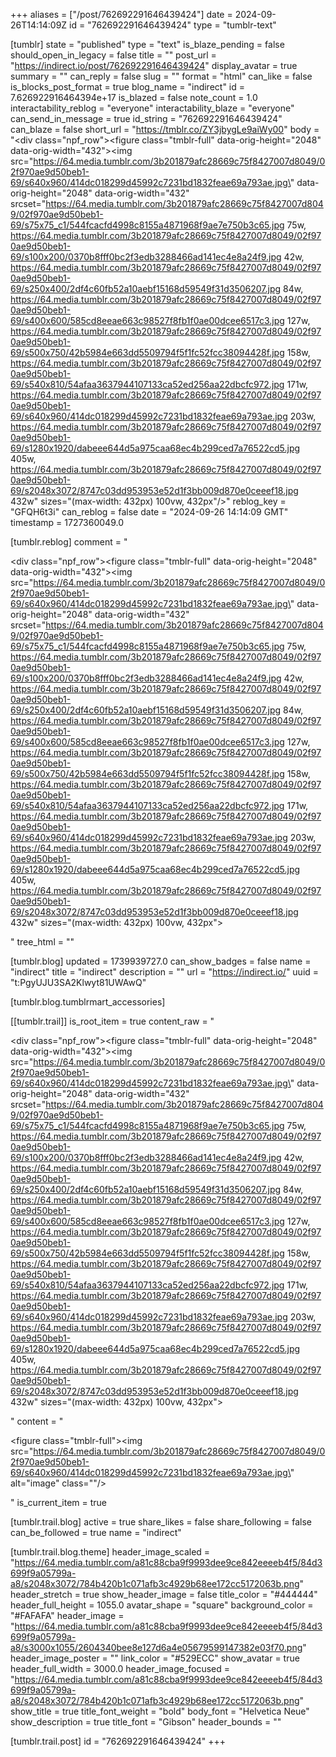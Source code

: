 +++
aliases = ["/post/762692291646439424"]
date = 2024-09-26T14:14:09Z
id = "762692291646439424"
type = "tumblr-text"

[tumblr]
state = "published"
type = "text"
is_blaze_pending = false
should_open_in_legacy = false
title = ""
post_url = "https://indirect.io/post/762692291646439424"
display_avatar = true
summary = ""
can_reply = false
slug = ""
format = "html"
can_like = false
is_blocks_post_format = true
blog_name = "indirect"
id = 7.626922916464394e+17
is_blazed = false
note_count = 1.0
interactability_reblog = "everyone"
interactability_blaze = "everyone"
can_send_in_message = true
id_string = "762692291646439424"
can_blaze = false
short_url = "https://tmblr.co/ZY3jbygLe9aiWy00"
body = "<div class=\"npf_row\"><figure class=\"tmblr-full\" data-orig-height=\"2048\" data-orig-width=\"432\"><img src=\"https://64.media.tumblr.com/3b201879afc28669c75f8427007d8049/02f970ae9d50beb1-69/s640x960/414dc018299d45992c7231bd1832feae69a793ae.jpg\" data-orig-height=\"2048\" data-orig-width=\"432\" srcset=\"https://64.media.tumblr.com/3b201879afc28669c75f8427007d8049/02f970ae9d50beb1-69/s75x75_c1/544fcacfd4998c8155a4871968f9ae7e750b3c65.jpg 75w, https://64.media.tumblr.com/3b201879afc28669c75f8427007d8049/02f970ae9d50beb1-69/s100x200/0370b8fff0bc2f3edb3288466ad141ec4e8a24f9.jpg 42w, https://64.media.tumblr.com/3b201879afc28669c75f8427007d8049/02f970ae9d50beb1-69/s250x400/2df4c60fb52a10aebf15168d59549f31d3506207.jpg 84w, https://64.media.tumblr.com/3b201879afc28669c75f8427007d8049/02f970ae9d50beb1-69/s400x600/585cd8eeae663c98527f8fb1f0ae00dcee6517c3.jpg 127w, https://64.media.tumblr.com/3b201879afc28669c75f8427007d8049/02f970ae9d50beb1-69/s500x750/42b5984e663dd5509794f5f1fc52fcc38094428f.jpg 158w, https://64.media.tumblr.com/3b201879afc28669c75f8427007d8049/02f970ae9d50beb1-69/s540x810/54afaa3637944107133ca52ed256aa22dbcfc972.jpg 171w, https://64.media.tumblr.com/3b201879afc28669c75f8427007d8049/02f970ae9d50beb1-69/s640x960/414dc018299d45992c7231bd1832feae69a793ae.jpg 203w, https://64.media.tumblr.com/3b201879afc28669c75f8427007d8049/02f970ae9d50beb1-69/s1280x1920/dabeee644d5a975caa68ec4b299ced7a76522cd5.jpg 405w, https://64.media.tumblr.com/3b201879afc28669c75f8427007d8049/02f970ae9d50beb1-69/s2048x3072/8747c03dd953953e52d1f3bb009d870e0ceeef18.jpg 432w\" sizes=\"(max-width: 432px) 100vw, 432px\"/></figure></div>"
reblog_key = "GFQH6t3i"
can_reblog = false
date = "2024-09-26 14:14:09 GMT"
timestamp = 1727360049.0

[tumblr.reblog]
comment = "<p><div class=\"npf_row\"><figure class=\"tmblr-full\" data-orig-height=\"2048\" data-orig-width=\"432\"><img src=\"https://64.media.tumblr.com/3b201879afc28669c75f8427007d8049/02f970ae9d50beb1-69/s640x960/414dc018299d45992c7231bd1832feae69a793ae.jpg\" data-orig-height=\"2048\" data-orig-width=\"432\" srcset=\"https://64.media.tumblr.com/3b201879afc28669c75f8427007d8049/02f970ae9d50beb1-69/s75x75_c1/544fcacfd4998c8155a4871968f9ae7e750b3c65.jpg 75w, https://64.media.tumblr.com/3b201879afc28669c75f8427007d8049/02f970ae9d50beb1-69/s100x200/0370b8fff0bc2f3edb3288466ad141ec4e8a24f9.jpg 42w, https://64.media.tumblr.com/3b201879afc28669c75f8427007d8049/02f970ae9d50beb1-69/s250x400/2df4c60fb52a10aebf15168d59549f31d3506207.jpg 84w, https://64.media.tumblr.com/3b201879afc28669c75f8427007d8049/02f970ae9d50beb1-69/s400x600/585cd8eeae663c98527f8fb1f0ae00dcee6517c3.jpg 127w, https://64.media.tumblr.com/3b201879afc28669c75f8427007d8049/02f970ae9d50beb1-69/s500x750/42b5984e663dd5509794f5f1fc52fcc38094428f.jpg 158w, https://64.media.tumblr.com/3b201879afc28669c75f8427007d8049/02f970ae9d50beb1-69/s540x810/54afaa3637944107133ca52ed256aa22dbcfc972.jpg 171w, https://64.media.tumblr.com/3b201879afc28669c75f8427007d8049/02f970ae9d50beb1-69/s640x960/414dc018299d45992c7231bd1832feae69a793ae.jpg 203w, https://64.media.tumblr.com/3b201879afc28669c75f8427007d8049/02f970ae9d50beb1-69/s1280x1920/dabeee644d5a975caa68ec4b299ced7a76522cd5.jpg 405w, https://64.media.tumblr.com/3b201879afc28669c75f8427007d8049/02f970ae9d50beb1-69/s2048x3072/8747c03dd953953e52d1f3bb009d870e0ceeef18.jpg 432w\" sizes=\"(max-width: 432px) 100vw, 432px\"></figure></div></p>"
tree_html = ""

[tumblr.blog]
updated = 1739939727.0
can_show_badges = false
name = "indirect"
title = "indirect"
description = ""
url = "https://indirect.io/"
uuid = "t:PgyUJU3SA2Klwyt81UWAwQ"

[tumblr.blog.tumblrmart_accessories]

[[tumblr.trail]]
is_root_item = true
content_raw = "<p><div class=\"npf_row\"><figure class=\"tmblr-full\" data-orig-height=\"2048\" data-orig-width=\"432\"><img src=\"https://64.media.tumblr.com/3b201879afc28669c75f8427007d8049/02f970ae9d50beb1-69/s640x960/414dc018299d45992c7231bd1832feae69a793ae.jpg\" data-orig-height=\"2048\" data-orig-width=\"432\" srcset=\"https://64.media.tumblr.com/3b201879afc28669c75f8427007d8049/02f970ae9d50beb1-69/s75x75_c1/544fcacfd4998c8155a4871968f9ae7e750b3c65.jpg 75w, https://64.media.tumblr.com/3b201879afc28669c75f8427007d8049/02f970ae9d50beb1-69/s100x200/0370b8fff0bc2f3edb3288466ad141ec4e8a24f9.jpg 42w, https://64.media.tumblr.com/3b201879afc28669c75f8427007d8049/02f970ae9d50beb1-69/s250x400/2df4c60fb52a10aebf15168d59549f31d3506207.jpg 84w, https://64.media.tumblr.com/3b201879afc28669c75f8427007d8049/02f970ae9d50beb1-69/s400x600/585cd8eeae663c98527f8fb1f0ae00dcee6517c3.jpg 127w, https://64.media.tumblr.com/3b201879afc28669c75f8427007d8049/02f970ae9d50beb1-69/s500x750/42b5984e663dd5509794f5f1fc52fcc38094428f.jpg 158w, https://64.media.tumblr.com/3b201879afc28669c75f8427007d8049/02f970ae9d50beb1-69/s540x810/54afaa3637944107133ca52ed256aa22dbcfc972.jpg 171w, https://64.media.tumblr.com/3b201879afc28669c75f8427007d8049/02f970ae9d50beb1-69/s640x960/414dc018299d45992c7231bd1832feae69a793ae.jpg 203w, https://64.media.tumblr.com/3b201879afc28669c75f8427007d8049/02f970ae9d50beb1-69/s1280x1920/dabeee644d5a975caa68ec4b299ced7a76522cd5.jpg 405w, https://64.media.tumblr.com/3b201879afc28669c75f8427007d8049/02f970ae9d50beb1-69/s2048x3072/8747c03dd953953e52d1f3bb009d870e0ceeef18.jpg 432w\" sizes=\"(max-width: 432px) 100vw, 432px\"></figure></div></p>"
content = "<p><figure class=\"tmblr-full\"><img src=\"https://64.media.tumblr.com/3b201879afc28669c75f8427007d8049/02f970ae9d50beb1-69/s640x960/414dc018299d45992c7231bd1832feae69a793ae.jpg\" alt=\"image\" class=\"\"/></figure></p>"
is_current_item = true

[tumblr.trail.blog]
active = true
share_likes = false
share_following = false
can_be_followed = true
name = "indirect"

[tumblr.trail.blog.theme]
header_image_scaled = "https://64.media.tumblr.com/a81c88cba9f9993dee9ce842eeeeb4f5/84d3699f9a05799a-a8/s2048x3072/784b420b1c071afb3c4929b68ee172cc5172063b.png"
header_stretch = true
show_header_image = false
title_color = "#444444"
header_full_height = 1055.0
avatar_shape = "square"
background_color = "#FAFAFA"
header_image = "https://64.media.tumblr.com/a81c88cba9f9993dee9ce842eeeeb4f5/84d3699f9a05799a-a8/s3000x1055/2604340bee8e127d6a4e05679599147382e03f70.png"
header_image_poster = ""
link_color = "#529ECC"
show_avatar = true
header_full_width = 3000.0
header_image_focused = "https://64.media.tumblr.com/a81c88cba9f9993dee9ce842eeeeb4f5/84d3699f9a05799a-a8/s2048x3072/784b420b1c071afb3c4929b68ee172cc5172063b.png"
show_title = true
title_font_weight = "bold"
body_font = "Helvetica Neue"
show_description = true
title_font = "Gibson"
header_bounds = ""

[tumblr.trail.post]
id = "762692291646439424"
+++
